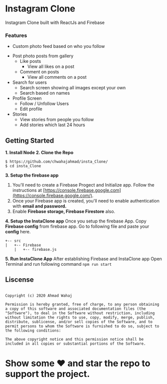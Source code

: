 # Instagram Clone
Instagram Clone built with ReactJs and Firebase

### Features

* Custom photo feed based on who you follow
-   Post photo posts from gallery
    -   Like posts
        -   View all likes on a post
    -   Comment on posts
        -   View all comments on a post
-   Search for users
    -   Search screen showing all images except your own
    -   Search based on names
-   Profile Screen
    -   Follow / Unfollow Users
    -   Edit profile
-   Stories
    -   View stories from people you follow
    -   Add stories which last 24 hours
## Getting Started

**1. Install Node**
**2. Clone the Repo**
```
$ https://github.com/chwahajahmad/insta_Clone/
$ cd insta_Clone 
```
**3. Setup the firebase app**
1.  You'll need to create a Firebase Progect and Initialize app. Follow the instructions at  [https://console.firebase.google.com](https://console.firebase.google.com/).
2.  Once your Firebase app is created, you'll need to enable authentication with **email and password.**
3. Enable **Firebase storage, Firebase Firestore** also.

**4. Setup the InstaClone app**
 Once you setup the firebase App. Copy **Firebase config** from firebase app. Go to following file and paste your **config** here.
```
+-- src
|   +-- Firebase
	|   +-- firebase.js
```
**5. Run InstaClone App**
After establishing Firebase and InstaClone app Open Terminal and run following command
 ```npm run start```

## Liscense

```

Copyright (c) 2020 Ahmad Wahaj

Permission is hereby granted, free of charge, to any person obtaining a copy of this software and associated documentation files (the "Software"), to deal in the Software without restriction, including without limitation the rights to use, copy, modify, merge, publish, distribute, sublicense, and/or sell copies of the Software, and to permit persons to whom the Software is furnished to do so, subject to the following conditions:

The above copyright notice and this permission notice shall be included in all copies or substantial portions of the Software.

```

# Show some ❤️ and star the repo to support the project.
